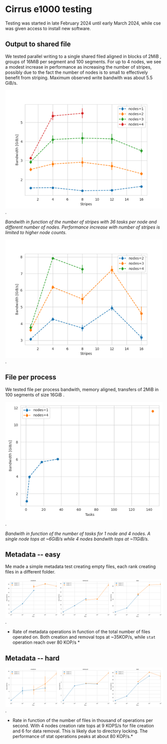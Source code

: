 # Cirrus e1000 testing 

Testing was started in late February 2024 until early March 2024, while cse was given access to install new software.

## Output to shared file 

We tested parallel writing to a single shared filed aligned in blocks of 2MiB , groups of 16MiB per segment and 100 segments.
For up to 4 nodes, we see a modest increase in performance as increasing the number of stripes, possibly due to the fact the number of nodes is to small to effectively benefit from striping. Maximum observed write bandwith was about 5.5 GiB/s.

![Write to shared file](singleShared-write.png).

*Bandwith in function of the number of stripes with 36 tasks per node and different number of nodes. Performance increase with number of stripes is limited to higher node counts.*

![Read to shared file](singleShared-read.png).

## File per process

We tested file per process bandwith, memory aligned, transfers of 2MiB in 100 segments of size 16GiB . 

![Write a file per process](fpp-write.png).

*Bandwith in function of the number of tasks for 1 node and 4 nodes. A single node tops at ~6GiB/s while 4 nodes bandwith tops at ~11GiB/s*.

## Metadata -- easy

Me made a simple metadata test creating empty files, each rank creating files in a different folder.

![Easy metadata test](md-easy.png).

* Rate of metadata operations in function of the total number of files operated on. Both creation and removal tops at ~35KOP/s, while `stat` operation reach over 80 KOP/s  *

## Metadata -- hard

![Hard metadata test](md-hard.png).

* Rate in function of the number of files in thousand of operations per second. With 4 nodes creation rate tops at 9 KOPS/s for file creation and 6 for data removal. This is likely due to directory locking. The performance of stat operations peaks at about 80 KOP/s.*
